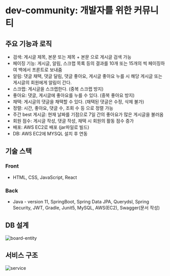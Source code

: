 # dev-community: 개발자를 위한 커뮤니티

## 주요 기능과 로직

- 검색: 게시글 제목, 본문 또는 제목 + 본문 으로 게시글 검색 가능
- 페이징 기능: 게시글, 알림, 스크랩 목록 등의 결과를 10개 또는 15개의 씩 페이징하여 백에서 프론트로 보내줌  
- 알림: 댓글 채택, 댓글 달림, 댓글 좋아요, 게시글 좋아요 누를 시 해당 게시글 또는 게시글의 회원에게 알림이 간다. 
- 스크랩: 게시글을 스크랩한다. (중복 스크랩 방지)
- 좋아요: 댓글, 게시글에 좋아요를 누를 수 있다. (중복 좋아요 방지)
- 채택: 게시글의 댓글을 채택할 수 있다. (채택된 댓글은 수정, 삭제 불가)
- 정렬: 시간, 좋아요, 댓글 수, 조회 수 등 으로 정렬 가능
- 주간 best 게시글: 현재 날짜를 기점으로 7일 간의 좋아요가 많은 게시글을 불러옴 
- 회원 점수: 게시글 작성, 댓글 작성, 채택 시 회원의 활동 점수 증가
- 배포: AWS EC2로 배포 (jar파일로 빌드)
- DB: AWS EC2에 MYSQL 설치 후 연동

## 기술 스택
### Front
- HTML, CSS, JavaScript, React
### Back
- Java - version 11, SpringBoot, Spring Data JPA, Querydsl, Spring Security, JWT, Gradle, Junit5, MySQL, AWS(EC2), Swagger(문서 작성)

## DB 설계
![board-entity](https://user-images.githubusercontent.com/66157892/149706422-b5a9a773-bec0-4854-8ab9-e1e7338f2e20.png)

## 서비스 구조
![service](https://user-images.githubusercontent.com/66157892/149710773-2f53a3e2-a4c6-4728-8cc7-5b35cdf46785.PNG)
